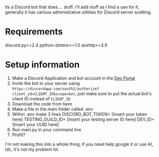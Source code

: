 Its a Discord bot that does.... stuff. I'll add stuff as I find a use for it, generally it has various administrative utilities for Discord server auditing.

# Requirements
discord.py>=2.4
python-dotenv>=1.0
aiohttp>=3.9

# Setup information
1. Make a Discord Application and bot account in the [Dev Portal](https://discord.com/developers/applications)
2. Invite the bot to your server using `https://discordapp.com/oauth2/authorize?client_id=CLIENT_ID&scope=bot`, just make sure to put the actual bot's client ID instead of `CLIENT_ID`
3. Download the code from here
4. Make a file in the main folder called .env
5. Within .env make 3 lines
    DISCORD_BOT_TOKEN= [Insert your token here]
    TESTING_GUILD_ID= [Insert your testing server ID here]
    DEV_ID= [Insert your UUID here]
6. Run main.py in your command line
7. Profit?


I'm not making this into a whole thing, if you need help google it or use AI, idc, it's not my problem lol.